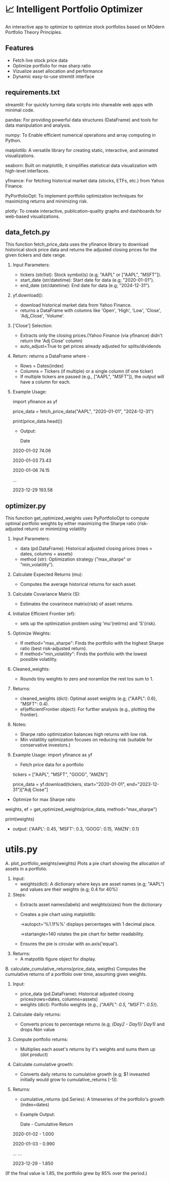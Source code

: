 # 📈 Intelligent Portfolio Optimizer
An interactive app to optimize to optimize stock portfolios based on MOdern Portfolio Theory Principles. 

## Features
- Fetch live stock price data
- Optimize portfolio for max sharp ratio
- Vizualize asset allocation and performance
- Dynamic easy-to-use stremlit interface

## requirements.txt
streamlit: For quickly turning data scripts into shareable web apps with minimal code.

pandas: For providing powerful data structures (DataFrame) and tools for data manipulation and analysis.

numpy: To Enable efficient numerical operations and array computing in Python.

matplotlib: A versatile library for creating static, interactive, and animated visualizations.

seaborn: Built on matplotlib, it simplifies statistical data visualization with high-level interfaces.

yfinance: For fetching historical market data (stocks, ETFs, etc.) from Yahoo Finance.

PyPortfolioOpt: To implement portfolio optimization techniques for maximizing returns and minimizing risk.

plotly: To create interactive, publication-quality graphs and dashboards for web-based visualizations.

## data_fetch.py
This function fetch_price_data uses the yfinance library to download historical stock price data and returns the adjusted closing prices for the given tickers and date range.

1. Input Parameters:
   - tickers (str/list): Stock symbol(s) (e.g; "AAPL" or ["AAPL", "MSFT"]).
   - start_date (str/datetime): Start date for data (e.g; "2020-01-01").
   - end_date (str/datetime): End date for data (e.g; "2024-12-31").  

2. yf.download():
   - download historical market data from Yahoo Finance.
   - returns a DataFrame with columns like 'Open', 'High', 'Low', 'Close', 'Adj_Close', 'Volume'.

3. ['Close'] Selection:
   - Extracts only the closing prices.(Yahoo Finance (via yfinance) didn't return the 'Adj Close' column)
   - auto_adjust=True to get prices already adjusted for splits/dividends

4. Return: returns a DataFrame where -
   - Rows = Dates(index)
   - Columns = Tickers (if multiple) or a single column (if one ticker)
   - If multiple tickers are passed (e.g., ["AAPL", "MSFT"]), the output will have a column for each.

5. Example Usage:

   import yfinance as yf
   
   price_data = fetch_price_data("AAPL", "2020-01-01", "2024-12-31")
   
   print(price_data.head())
   - Output:

       Date
       
    2020-01-02       74.06
    
    2020-01-03       73.43
    
    2020-01-06       74.15
    
    ...
    
    2023-12-29       193.58

## optimizer.py
This function get_optimized_weights uses PyPortfolioOpt to compute optimal portfolio weights by either maximizing the Sharpe ratio (risk-adjusted return) or minimizing volatility
    
1. Input Parameters:
   - data (pd.DataFrame): Historical adjusted closing prices (rows = dates, columns = assets)
   - method (str): Optimization strategy ("max_sharpe" or "min_volatility"). 

2. Calculate Expected Returns (mu):
   - Computes the average historical returns for each asset.

3. Calculate Covariance Matrix (S):
   - Estimates the covarinece matrix(risk) of asset returns.

4. Initialize Efficient Frontier (ef):
   - sets up the optimization problem using 'mu'(retirns) and 'S'(risk).

5. Optimize Weights:
   - If method="max_sharpe": Finds the portfolio with the highest Sharpe ratio (best risk-adjusted return).
   - If method="min_volatility": Finds the portfolio with the lowest possible volatility.

6. Cleaned_weights:
   - Rounds tiny weights to zero and noramlize the rest tos sum to 1.

7. Returns: 
   - cleaned_weights (dict): Optimal asset weights (e.g; {"AAPL": 0.6}, "MSFT": 0.4).
   - ef(efficientFrontier object): For further analysis (e.g., plotting the frontier).

8. Notes:
   - Sharpe ratio optimization balances high returns with low risk.
   - Min volatility optimization focuses on reducing risk (suitable for conservative investors.)      

9. Example Usage:
   import yfinance as yf

   - Fetch price data for a portfolio

   tickers = ["AAPL", "MSFT", "GOOG", "AMZN"]

   price_data = yf.download(tickers, start="2020-01-01", end="2023-12-31")["Adj Close"]

  - Optimize for max Sharpe ratio
   
   weights, ef = get_optimized_weights(price_data, method="max_sharpe")

   print(weights)      
   
   - output: 
   {'AAPL': 0.45, 'MSFT': 0.3, 'GOOG': 0.15, 'AMZN': 0.1}

# utils.py
A. plot_portfolio_weights(weights)
Plots a pie chart showing the allocation of assets in a portfolio.
1. Input: 
   - weights(dict): A dictionary where keys are asset names (e.g; "AAPL") and values are their weights (e.g; 0.4 for 40%)
2. Steps:
   - Extracts asset names(labels) and weights(sizes) from the dictionary
   - Creates a pie chart using matplotlib:

      ->autopct='%1.1f%%' displays percentages with 1 decimal place.

      ->startangle=140 rotates the pie chart for better readability.  
   - Ensures the pie is circular with ax.axis('equal').
3. Returns:
   - A matpotlib figure object for display.

B. calculate_cumulative_returns(price_data, weigths) 
Computes the cumulative returns of a portfolio over time, assuming given weights.
1. Input:
   - price_data (pd.DataFrame): Historical adjusted closing prices(rows=dates, columns=assets)
   - weights (dict): Portfolio weights (e.g., *{"AAPL": 0.5, "MSFT": 0.5}*).
2. Calculate daily returns:
   - Converts prices to percentage returns (e.g; *(Day2 - Day1)/ Day1)* and drops *Nan* value
3. Compute portfolio returns:
   - Multiplies each asset's returns by it's weights and sums them up (dot product)
4. Calculate cumulative growth:
   - Converts daily returns to cumulative growth (e.g; $1 inveasted initially would grow to cumulative_returns [-1]).
5. Returns: 
   - cumulative_returns (pd.Series): A timeseries of the portfolio's growth (index=dates)
   - Example Output:

      Date     -   Cumulative Return

   2020-01-02	  -      1.000

   2020-01-03	  -      0.990

   ...	...

   2023-12-29	  -      1.850

(If the final value is 1.85, the portfolio grew by 85% over the period.)                 